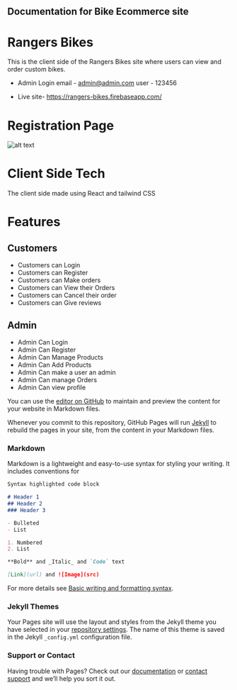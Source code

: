 ## Documentation for Bike Ecommerce site

# Rangers Bikes

This is the client side of the Rangers Bikes site where users can view and order custom bikes.

- Admin Login
  email - admin@admin.com
  user - 123456

- Live site- https://rangers-bikes.firebaseapp.com/

# Registration Page

![alt text](https://i.ibb.co/LR2Jhdf/Untitled.png)

# Client Side Tech

The client side made using React and tailwind CSS

# Features

## Customers

- Customers can Login
- Customers can Register
- Customers can Make orders
- Customers can View their Orders
- Customers can Cancel their order
- Customers can Give reviews

## Admin

- Admin Can Login
- Admin Can Register
- Admin Can Manage Products
- Admin Can Add Products
- Admin Can make a user an admin
- Admin Can manage Orders
- Admin Can view profile



You can use the [editor on GitHub](https://github.com/Akibur/ranger-bike-msc/edit/gh-pages/index.md) to maintain and preview the content for your website in Markdown files.

Whenever you commit to this repository, GitHub Pages will run [Jekyll](https://jekyllrb.com/) to rebuild the pages in your site, from the content in your Markdown files.

### Markdown

Markdown is a lightweight and easy-to-use syntax for styling your writing. It includes conventions for

```markdown
Syntax highlighted code block

# Header 1
## Header 2
### Header 3

- Bulleted
- List

1. Numbered
2. List

**Bold** and _Italic_ and `Code` text

[Link](url) and ![Image](src)
```

For more details see [Basic writing and formatting syntax](https://docs.github.com/en/github/writing-on-github/getting-started-with-writing-and-formatting-on-github/basic-writing-and-formatting-syntax).

### Jekyll Themes

Your Pages site will use the layout and styles from the Jekyll theme you have selected in your [repository settings](https://github.com/Akibur/ranger-bike-msc/settings/pages). The name of this theme is saved in the Jekyll `_config.yml` configuration file.

### Support or Contact

Having trouble with Pages? Check out our [documentation](https://docs.github.com/categories/github-pages-basics/) or [contact support](https://support.github.com/contact) and we’ll help you sort it out.
